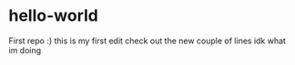 # hello-world
First repo :)
this is my first edit
check out the new couple of lines
idk what im doing
